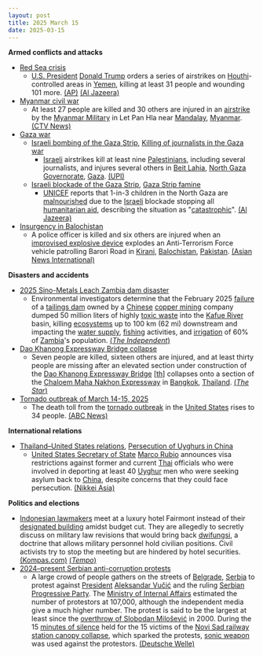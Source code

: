 ```yaml
---
layout: post
title: 2025 March 15
date: 2025-03-15
---
```



**Armed conflicts and attacks**

* [Red Sea crisis](https://en.wikipedia.org/wiki/Red_Sea_crisis "Red Sea crisis")
  + [U.S. President](https://en.wikipedia.org/wiki/President_of_the_United_States "President of the United States") [Donald Trump](https://en.wikipedia.org/wiki/Donald_Trump "Donald Trump") orders a series of airstrikes on [Houthi](https://en.wikipedia.org/wiki/Houthis "Houthis")-controlled areas in [Yemen](https://en.wikipedia.org/wiki/Yemen "Yemen"), killing at least 31 people and wounding 101 more. [(AP)](https://apnews.com/article/trump-yemen-houthis-rebels-attack-airstrike-11b0e080b3982542dd621338a7b18afd) [(Al Jazeera)](https://www.aljazeera.com/news/2025/3/15/us-launches-major-air-strikes-on-houthi-targets-in-yemen-at-least-9-killed)
* [Myanmar civil war](https://en.wikipedia.org/wiki/Myanmar_civil_war_%282021%E2%80%93present%29 "Myanmar civil war (2021–present)")
  + At least 27 people are killed and 30 others are injured in an [airstrike](https://en.wikipedia.org/wiki/Airstrike "Airstrike") by the [Myanmar Military](https://en.wikipedia.org/wiki/Tatmadaw "Tatmadaw") in Let Pan Hla near [Mandalay](https://en.wikipedia.org/wiki/Mandalay "Mandalay"), [Myanmar](https://en.wikipedia.org/wiki/Myanmar "Myanmar"). [(CTV News)](https://www.ctvnews.ca/world/article/an-airstrike-in-myanmar-kills-nearly-30-people-an-opposition-group-says/)
* [Gaza war](https://en.wikipedia.org/wiki/Gaza_war "Gaza war")
  + [Israeli bombing of the Gaza Strip](https://en.wikipedia.org/wiki/Israeli_bombing_of_the_Gaza_Strip "Israeli bombing of the Gaza Strip"), [Killing of journalists in the Gaza war](https://en.wikipedia.org/wiki/Killing_of_journalists_in_the_Gaza_war "Killing of journalists in the Gaza war")
    - [Israeli](https://en.wikipedia.org/wiki/Israel "Israel") airstrikes kill at least nine [Palestinians](https://en.wikipedia.org/wiki/Palestinians "Palestinians"), including several journalists, and injures several others in [Beit Lahia](https://en.wikipedia.org/wiki/Beit_Lahia "Beit Lahia"), [North Gaza Governorate](https://en.wikipedia.org/wiki/North_Gaza_Governorate "North Gaza Governorate"), [Gaza](https://en.wikipedia.org/wiki/Gaza_Strip "Gaza Strip"). [(UPI)](https://www.upi.com/Top_News/World-News/2025/03/15/Gaza-airstrike-journalists-dead/7691742048476/)
  + [Israeli blockade of the Gaza Strip](https://en.wikipedia.org/wiki/Israeli_blockade_of_the_Gaza_Strip "Israeli blockade of the Gaza Strip"), [Gaza Strip famine](https://en.wikipedia.org/wiki/Gaza_Strip_famine "Gaza Strip famine")
    - [UNICEF](https://en.wikipedia.org/wiki/UNICEF "UNICEF") reports that 1-in-3 children in the North Gaza are [malnourished](https://en.wikipedia.org/wiki/Malnutrition "Malnutrition") due to the [Israeli](https://en.wikipedia.org/wiki/Israel_Defense_Forces "Israel Defense Forces") blockade stopping all [humanitarian aid](https://en.wikipedia.org/wiki/Humanitarian_aid "Humanitarian aid"), describing the situation as "[catastrophic](https://en.wikipedia.org/wiki/Catastrophic "Catastrophic")". [(Al Jazeera)](https://www.aljazeera.com/news/2025/3/15/acute-child-malnutrition-in-northern-gaza-doubles-in-one-month-unicef-says)
* [Insurgency in Balochistan](https://en.wikipedia.org/wiki/Insurgency_in_Balochistan "Insurgency in Balochistan")
  + A police officer is killed and six others are injured when an [improvised explosive device](https://en.wikipedia.org/wiki/Improvised_explosive_device "Improvised explosive device") explodes an Anti-Terrorism Force vehicle patrolling Barori Road in [Kirani](https://en.wikipedia.org/wiki/Kirani "Kirani"), [Balochistan](https://en.wikipedia.org/wiki/Balochistan "Balochistan"), [Pakistan](https://en.wikipedia.org/wiki/Pakistan "Pakistan"). [(Asian News International)](https://www.aninews.in/news/world/asia/pakistan-atf-personnel-killed-six-others-injured-in-ied-blast-in-quetta20250316065835/)

**Disasters and accidents**

* [2025 Sino-Metals Leach Zambia dam disaster](https://en.wikipedia.org/wiki/2025_Sino-Metals_Leach_Zambia_dam_disaster "2025 Sino-Metals Leach Zambia dam disaster")
  + Environmental investigators determine that the February 2025 [failure](https://en.wikipedia.org/wiki/Tailings_dam_failure "Tailings dam failure") of a [tailings dam](https://en.wikipedia.org/wiki/Tailings_dam "Tailings dam") owned by a [Chinese](https://en.wikipedia.org/wiki/China "China") [copper mining](https://en.wikipedia.org/wiki/Copper_extraction "Copper extraction") company dumped 50 million liters of highly [toxic waste](https://en.wikipedia.org/wiki/Toxic_waste "Toxic waste") into the [Kafue River](https://en.wikipedia.org/wiki/Kafue_River "Kafue River") basin, killing [ecosystems](https://en.wikipedia.org/wiki/River_ecosystem "River ecosystem") up to 100 km (62 mi) downstream and impacting the [water supply](https://en.wikipedia.org/wiki/Water_supply "Water supply"), [fishing](https://en.wikipedia.org/wiki/Fishing "Fishing") activities, and [irrigation](https://en.wikipedia.org/wiki/Irrigation "Irrigation") of 60% of [Zambia](https://en.wikipedia.org/wiki/Zambia "Zambia")'s population. [(*The Independent*)](https://www.the-independent.com/news/world/africa/zambia-kafue-river-acidic-waste-spill-china-b2715672.html)
* [Dao Khanong Expressway Bridge collapse](https://en.wikipedia.org/wiki/Dao_Khanong_Expressway_Bridge_collapse "Dao Khanong Expressway Bridge collapse")
  + Seven people are killed, sixteen others are injured, and at least thirty people are missing after an elevated section under construction of the [Dao Khanong Expressway Bridge](/w/index.php?title=Dao_Khanong_Expressway_Bridge&action=edit&redlink=1 "Dao Khanong Expressway Bridge (page does not exist)") [[th](https://th.wikipedia.org/wiki/%E0%B8%97%E0%B8%B2%E0%B8%87%E0%B8%9E%E0%B8%B4%E0%B9%80%E0%B8%A8%E0%B8%A9%E0%B8%AA%E0%B8%B2%E0%B8%A2%E0%B8%9E%E0%B8%A3%E0%B8%B0%E0%B8%A3%E0%B8%B2%E0%B8%A1_3-%E0%B8%94%E0%B8%B2%E0%B8%A7%E0%B8%84%E0%B8%B0%E0%B8%99%E0%B8%AD%E0%B8%87-%E0%B8%A7%E0%B8%87%E0%B9%81%E0%B8%AB%E0%B8%A7%E0%B8%99%E0%B8%A3%E0%B8%AD%E0%B8%9A%E0%B8%99%E0%B8%AD%E0%B8%81%E0%B8%95%E0%B8%B0%E0%B8%A7%E0%B8%B1%E0%B8%99%E0%B8%95%E0%B8%81 "th:ทางพิเศษสายพระราม 3-ดาวคะนอง-วงแหวนรอบนอกตะวันตก")] collapses onto a section of the [Chaloem Maha Nakhon Expressway](https://en.wikipedia.org/wiki/Chaloem_Maha_Nakhon_Expressway "Chaloem Maha Nakhon Expressway") in [Bangkok](https://en.wikipedia.org/wiki/Bangkok "Bangkok"), [Thailand](https://en.wikipedia.org/wiki/Thailand "Thailand"). [(*The Star*)](https://www.thestar.com.my/aseanplus/aseanplus-news/2025/03/15/seven-killed-as-bangkok039s-dao-khanong-expressway-bridge-collapses-on-rama-ii-road)
* [Tornado outbreak of March 14-15, 2025](https://en.wikipedia.org/wiki/Tornado_outbreak_of_March_14-15%2C_2025 "Tornado outbreak of March 14-15, 2025")
  + The death toll from the [tornado outbreak](https://en.wikipedia.org/wiki/Tornado_outbreak_of_March_14%2C_2025 "Tornado outbreak of March 14, 2025") in the [United States](https://en.wikipedia.org/wiki/United_States "United States") rises to 34 people. [(ABC News)](https://abcnews.go.com/US/live-updates/tornado-outbreak-live-updates-18-dead-dozens-injured/?id=119832914)

**International relations**

* [Thailand–United States relations](https://en.wikipedia.org/wiki/Thailand%E2%80%93United_States_relations "Thailand–United States relations"), [Persecution of Uyghurs in China](https://en.wikipedia.org/wiki/Persecution_of_Uyghurs_in_China "Persecution of Uyghurs in China")
  + [United States Secretary of State](https://en.wikipedia.org/wiki/United_States_Secretary_of_State "United States Secretary of State") [Marco Rubio](https://en.wikipedia.org/wiki/Marco_Rubio "Marco Rubio") announces visa restrictions against former and current [Thai](https://en.wikipedia.org/wiki/Thailand "Thailand") officials who were involved in deporting at least 40 [Uyghur](https://en.wikipedia.org/wiki/Uyghurs "Uyghurs") men who were seeking asylum back to [China](https://en.wikipedia.org/wiki/China "China"), despite concerns that they could face persecution. [(Nikkei Asia)](https://asia.nikkei.com/Politics/International-relations/U.S.-hits-Thai-officials-with-visa-sanctions-over-deporting-Uyghurs-to-China)

**Politics and elections**

* [Indonesian lawmakers](https://en.wikipedia.org/wiki/Dewan_Perwakilan_Rakyat "Dewan Perwakilan Rakyat") meet at a luxury hotel Fairmont instead of their [designated building](https://en.wikipedia.org/wiki/MPR/DPR/DPD_building "MPR/DPR/DPD building") amidst budget cut. They are allegedly to secretly discuss on military law revisions that would bring back [dwifungsi](https://en.wikipedia.org/wiki/Dwifungsi "Dwifungsi"), a doctrine that allows military personnel hold civilian positions. Civil activists try to stop the meeting but are hindered by hotel securities. [(Kompas.com)](https://nasional.kompas.com/read/2025/03/15/21575121/dpr-dan-pemerintah-bahas-ruu-tni-di-hotel-mewah-dan-akhir-pekan-halo) [(*Tempo*)](https://www.tempo.co/politik/rapat-kilat-revisi-uu-tni-digelar-di-hotel-mewah-hingga-didobrak-massa-aksi-1220165)
* [2024–present Serbian anti-corruption protests](https://en.wikipedia.org/wiki/2024%E2%80%93present_Serbian_anti-corruption_protests "2024–present Serbian anti-corruption protests")
  + A large crowd of people gathers on the streets of [Belgrade](https://en.wikipedia.org/wiki/Belgrade "Belgrade"), [Serbia](https://en.wikipedia.org/wiki/Serbia "Serbia") to protest against [President](https://en.wikipedia.org/wiki/President_of_Serbia "President of Serbia") [Aleksandar Vučić](https://en.wikipedia.org/wiki/Aleksandar_Vu%C4%8Di%C4%87 "Aleksandar Vučić") and the ruling [Serbian Progressive Party](https://en.wikipedia.org/wiki/Serbian_Progressive_Party "Serbian Progressive Party"). The [Ministry of Internal Affairs](https://en.wikipedia.org/wiki/Ministry_of_Internal_Affairs_%28Serbia%29 "Ministry of Internal Affairs (Serbia)") estimated the number of protestors at 107,000, although the independent media give a much higher number. The protest is said to be the largest at least since the [overthrow of Slobodan Milošević](https://en.wikipedia.org/wiki/Overthrow_of_Slobodan_Milo%C5%A1evi%C4%87 "Overthrow of Slobodan Milošević") in 2000. During the 15 [minutes of silence](https://en.wikipedia.org/wiki/Minutes_of_silence "Minutes of silence") held for the 15 victims of the [Novi Sad railway station canopy collapse](https://en.wikipedia.org/wiki/Novi_Sad_railway_station_canopy_collapse "Novi Sad railway station canopy collapse"), which sparked the protests, [sonic weapon](https://en.wikipedia.org/wiki/Sonic_weapon "Sonic weapon") was used against the protestors. [(Deutsche Welle)](https://www.dw.com/en/serbia-protesters-flood-belgrade-with-vucic-under-pressure/a-71933147)
